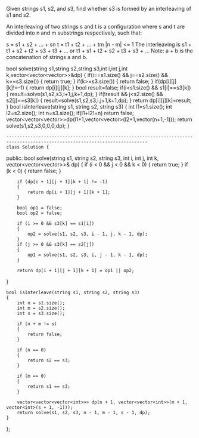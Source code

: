 Given strings s1, s2, and s3, find whether s3 is formed by an interleaving of s1 and s2.

An interleaving of two strings s and t is a configuration where s and t are divided into n and m 
substrings
 respectively, such that:

s = s1 + s2 + ... + sn
t = t1 + t2 + ... + tm
|n - m| <= 1
The interleaving is s1 + t1 + s2 + t2 + s3 + t3 + ... or t1 + s1 + t2 + s2 + t3 + s3 + ...
Note: a + b is the concatenation of strings a and b.

 bool solve(string s1,string s2,string s3,int i,int j,int k,vector<vector<vector<int>>>&dp)
    {
        if(i==s1.size() && j==s2.size() && k==s3.size())
        {
            return true;
        }
        if(k>=s3.size())
        {
            return false;
        }
        if(dp[i][j][k]!=-1)
        {
            return dp[i][j][k];
        }
        bool result=false;
        if(i<s1.size() && s1[i]==s3[k])
        {
            result=solve(s1,s2,s3,i+1,j,k+1,dp);
        }
        if(!result && j<s2.size() && s2[j]==s3[k])
        {
            result=solve(s1,s2,s3,i,j+1,k+1,dp);
        }
        return dp[i][j][k]=result;
    }
    bool isInterleave(string s1, string s2, string s3) 
    {
        int l1=s1.size();
        int l2=s2.size();
        int n=s3.size();
        if(l1+l2!=n)
        return false;
        vector<vector<vector<int>>>dp(l1+1,vector<vector<int>>(l2+1,vector<int>(n+1,-1)));
        return solve(s1,s2,s3,0,0,0,dp);
    }


    ---------------------------------------------------------------------------------------------------------------------------
    class Solution {
public:
    bool solve(string s1, string s2, string s3, int i, int j, int k, vector<vector<vector<int>>>& dp) 
    {
        if (i < 0 && j < 0 && k < 0) 
        {
            return true;
        }
        if (k < 0) 
        {
            return false;
        }
        
        if (dp[i + 1][j + 1][k + 1] != -1) 
        {
            return dp[i + 1][j + 1][k + 1];
        }
        
        bool op1 = false;
        bool op2 = false;
        
        if (i >= 0 && s3[k] == s1[i]) 
        {
            op2 = solve(s1, s2, s3, i - 1, j, k - 1, dp);
        }
        if (j >= 0 && s3[k] == s2[j]) 
        {
            op1 = solve(s1, s2, s3, i, j - 1, k - 1, dp);
        }
        
        return dp[i + 1][j + 1][k + 1] = op1 || op2;
}

    bool isInterleave(string s1, string s2, string s3) 
    {
        int n = s1.size();
        int m = s2.size();
        int s = s3.size();
        
        if (n + m != s) 
        {
            return false;
        }
        
        if (n == 0) 
        {
            return s2 == s3;
        }
        
        if (m == 0) 
        {
            return s1 == s3;
        }
        
        vector<vector<vector<int>>> dp(n + 1, vector<vector<int>>(m + 1, vector<int>(s + 1, -1)));
        return solve(s1, s2, s3, n - 1, m - 1, s - 1, dp);
    }
};